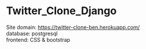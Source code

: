 # Twitter_Clone_Django
Site domain: https://twitter-clone-ben.herokuapp.com/  
database: postgresql  
frontend: CSS & bootstrap
